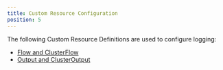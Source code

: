 ```yaml
---
title: Custom Resource Configuration
position: 5
---
```


The following Custom Resource Definitions are used to configure logging:

- [Flow and ClusterFlow](./flows)
- [Output and ClusterOutput](./outputs)